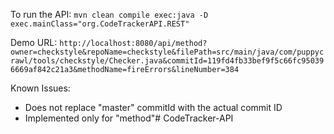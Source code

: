 To run the API: 
`mvn clean compile exec:java -D exec.mainClass="org.CodeTrackerAPI.REST"`

Demo URL:
`http://localhost:8080/api/method?owner=checkstyle&repoName=checkstyle&filePath=src/main/java/com/puppycrawl/tools/checkstyle/Checker.java&commitId=119fd4fb33bef9f5c66fc950396669af842c21a3&methodName=fireErrors&lineNumber=384`

Known Issues:
 - Does not replace "master" commitId with the actual commit ID
 - Implemented only for "method"#   C o d e T r a c k e r - A P I  
 